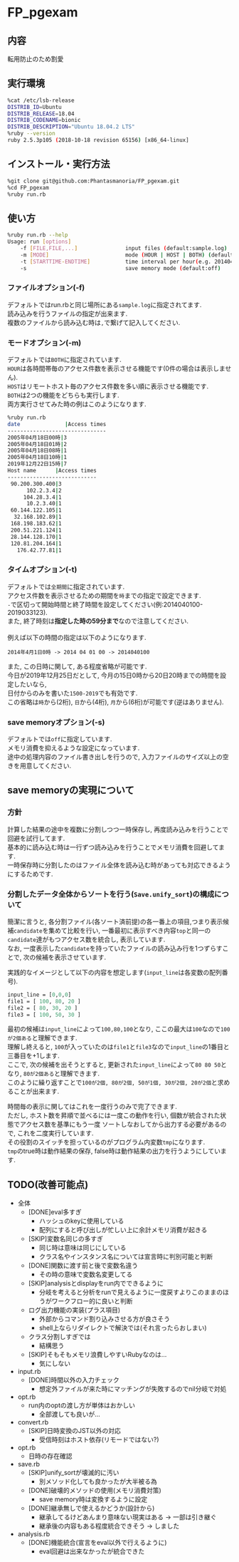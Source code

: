 # FP_pgexam

## 内容

転用防止のため割愛

## 実行環境

```sh
%cat /etc/lsb-release
DISTRIB_ID=Ubuntu
DISTRIB_RELEASE=18.04
DISTRIB_CODENAME=bionic
DISTRIB_DESCRIPTION="Ubuntu 18.04.2 LTS"
%ruby --version
ruby 2.5.3p105 (2018-10-18 revision 65156) [x86_64-linux]
```

## インストール・実行方法

```sh
%git clone git@github.com:Phantasmanoria/FP_pgexam.git
%cd FP_pgexam 
%ruby run.rb
```

## 使い方

```sh
%ruby run.rb --help
Usage: run [options]
    -f [FILE,FILE,...]               input files (default:sample.log)
    -m [MODE]                        mode (HOUR | HOST | BOTH) (default:BOTH)
    -t [STARTTIME-ENDTIME]           time interval per hour(e.g. 2014040100-2019033123)(def:all)
    -s                               save memory mode (default:off)
```

### ファイルオプション(-f)

デフォルトではrun.rbと同じ場所にある`sample.log`に指定されてます.  
読み込みを行うファイルの指定が出来ます.  
複数のファイルから読み込む時は`,`で繋げて記入してください.  

### モードオプション(-m)

デフォルトでは`BOTH`に指定されています.  
`HOUR`は各時間帯毎のアクセス件数を表示させる機能です(0件の場合は表示しません).  
`HOST`はリモートホスト毎のアクセス件数を多い順に表示させる機能です.  
`BOTH`は2つの機能をどちらも実行します.  
両方実行させてみた時の例はこのようになります. 

```sh
%ruby run.rb
date              |Access times
-------------------------------
2005年04月18日00時|3
2005年04月18日01時|2
2005年04月18日08時|1
2005年04月18日10時|1
2019年12月22日15時|7
Host name      |Access times
----------------------------
 90.200.300.400|3
      102.2.3.4|2
     104.28.3.4|1
      10.2.3.40|1
 60.144.122.105|1
  32.168.102.89|1
 168.198.183.62|1
 200.51.221.124|1
 28.144.128.170|1
 120.81.204.164|1
   176.42.77.81|1
```


### タイムオプション(-t)

デフォルトでは`全期間`に指定されています.  
アクセス件数を表示させるための期間を`時`までの指定で設定できます.  
`-`で区切って開始時間と終了時間を設定してください(例:2014040100-2019033123).  
また, 終了時刻は**指定した時の59分まで**なので注意してください.  
<br>
例えば以下の時間の指定は以下のようになります.  

```
2014年4月1日0時 -> 2014 04 01 00 -> 2014040100
```

また, この日時に関して, ある程度省略が可能です.  
今日が2019年12月25日だとして, 今月の15日0時から20日20時までの時間を設定したいなら,  
日付からのみを書いた`1500-2019`でも有効です.  
この省略は`時`から(2桁), `日`から(4桁), `月`から(6桁)が可能です(逆はありません).  

### save memoryオプション(-s)

デフォルトでは`off`に指定しています.  
メモリ消費を抑えるような設定になっています.  
途中の処理内容のファイル書き出しを行うので, 入力ファイルのサイズ以上の空きを用意してください.  


## save memoryの実現について

### 方針

計算した結果の途中を複数に分割しつつ一時保存し, 再度読み込みを行うことで回避を試行してます.  
基本的に読み込む時は一行ずつ読み込みを行うことでメモリ消費を回避してます.  
一時保存時に分割したのはファイル全体を読み込む時があっても対応できるようにするためです.  

### 分割したデータ全体からソートを行う(`Save.unify_sort`)の構成について

簡潔に言うと, 各分割ファイル(各ソート済前提)の各一番上の項目,つまり表示候補`candidate`を集めて比較を行い,
一番最初に表示すべき内容`top`と同一の`candidate`達がもつアクセス数を統合し, 表示しています.  
なお, 一度表示した`candidate`を持っていたファイルの読み込み行を1つずらすことで, 次の候補を表示させています.  

実践的なイメージとして以下の内容を想定します(`input_line`は各変数の配列番号).  

``` perl
input_line = [0,0,0]
file1 = [ 100, 80, 20 ]
file2 = [ 80, 30, 20 ]
file3 = [ 100, 50, 30 ]
```

最初の候補は`input_line`によって`100,80,100`となり, ここの最大は`100`なので`100が2個ある`と理解できます.  
理解し終えると, `100`が入っていたのは`file1`と`file3`なので`input_line`の1番目と三番目を+1します.  
ここで, 次の候補を出そうとすると, 更新された`input_line`によって`80 80 50`となり, `80が2個ある`と理解できます.  
このように繰り返すことで`100が2個, 80が2個, 50が1個, 30が2個, 20が2個`と求めることが出来ます.  

時間毎の表示に関してはこれを一度行うのみで完了できます.  
ただし, ホスト数を昇順で並べるには一度この動作を行い, 個数が統合された状態でアクセス数を基準にもう一度
ソートしなおしてから出力する必要があるので, これを二度実行しています.  
その役割のスイッチを担っているのがプログラム内変数`tmp`になります.  
`tmp`のtrue時は動作結果の保存, false時は動作結果の出力を行うようにしています.  

## TODO(改善可能点)

- 全体
  - [DONE]eval多すぎ
	- ハッシュのkeyに使用している
	- 配列にすると呼び出しが忙しい上に余計メモリ消費が起きる
  - [SKIP]変数名同じの多すぎ
	- 同じ時は意味は同じにしている
	- クラス名やインスタンス名については宣言時に判別可能と判断
  - [DONE]関数に渡す前と後で変数名違う
	- その時の意味で変数名変更してる
  - [SKIP]analysisとdisplayをrun内でできるように
    - 分岐を考えると分析をrunで見えるように一度戻すよりこのままのほうがワークフロー的に良いと判断
  - ログ出力機能の実装(プラス項目)
	- 外部からコマンド割り込みさせる方が良さそう
	- shell上ならリダイレクトで解決では(それ言ったらおしまい)
  - クラス分割しすぎでは
    - 結構思う
  - [SKIP]そもそもメモリ浪費しやすいRubyなのは...
	- 気にしない
- input.rb
  - [DONE]時間以外の入力チェック
    - 想定外ファイルが来た時にマッチングが失敗するのでnil分岐で対処
- opt.rb
  - run内のoptの渡し方が単体はおかしい
    - 全部渡しても良いが...
- convert.rb
  - [SKIP]日時変換のJST以外の対応
	- 受信時刻はホスト依存(リモードではない?)
- opt.rb
  - 日時の存在確認
- save.rb
  - [SKIP]unify_sortが壊滅的に汚い
	- 別メソッド化しても良かったが大半被る為
  - [DONE]破壊的メソッドの使用(メモリ消費対策)
	- save memory時は変換するように設定
  - [DONE]継承無しで使えるかどうか(設計から)
	- 継承してるけどあんまり意味ない現実はある -> 一部は引き継ぐ
	- 継承後の内容もある程度統合できそう -> しました
- analysis.rb
  - [DONE]機能統合(宣言をeval以外で行えるように)
	- eval回避は出来なかったが統合できた
  

